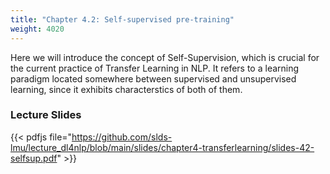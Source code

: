 ```yaml
---
title: "Chapter 4.2: Self-supervised pre-training"
weight: 4020
---
```

Here we will introduce the concept of Self-Supervision, which is crucial for the current practice of Transfer Learning in NLP.
It refers to a learning paradigm located somewhere between supervised and unsupervised learning, since it exhibits characterstics of both of them.

<!--more-->

<!--
### Lecture video

{{< video id="TfrSKiOecWI" >}}
-->

### Lecture Slides

{{< pdfjs file="https://github.com/slds-lmu/lecture_dl4nlp/blob/main/slides/chapter4-transferlearning/slides-42-selfsup.pdf" >}}
